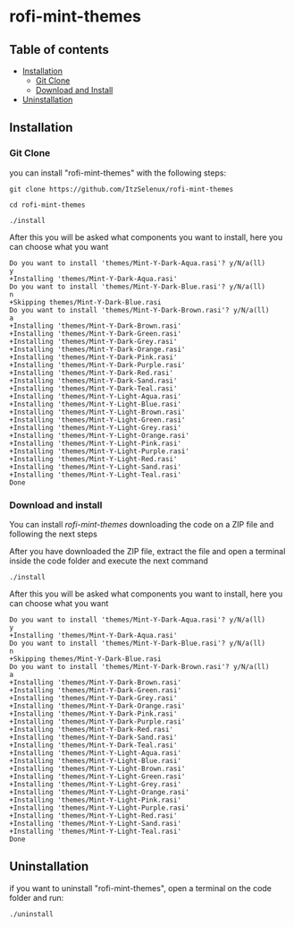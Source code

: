 # rofi-mint-themes

## Table of contents

 - [Installation](#installation)
   - [Git Clone](#git-clone)
   - [Download and Install](#download-and-install)
 - [Uninstallation](#uninstallation)

## Installation
   ### Git Clone
 you can install "rofi-mint-themes" with the following steps:
 ```
 git clone https://github.com/ItzSelenux/rofi-mint-themes
 ```
 ```
 cd rofi-mint-themes
 ```
 ```
 ./install
 ```
After this you will be asked what components you want to install, here you can choose what you want
 ```
Do you want to install 'themes/Mint-Y-Dark-Aqua.rasi'? y/N/a(ll)
y
+Installing 'themes/Mint-Y-Dark-Aqua.rasi'
Do you want to install 'themes/Mint-Y-Dark-Blue.rasi'? y/N/a(ll)
n
+Skipping themes/Mint-Y-Dark-Blue.rasi
Do you want to install 'themes/Mint-Y-Dark-Brown.rasi'? y/N/a(ll)
a
+Installing 'themes/Mint-Y-Dark-Brown.rasi'
+Installing 'themes/Mint-Y-Dark-Green.rasi'
+Installing 'themes/Mint-Y-Dark-Grey.rasi'
+Installing 'themes/Mint-Y-Dark-Orange.rasi'
+Installing 'themes/Mint-Y-Dark-Pink.rasi'
+Installing 'themes/Mint-Y-Dark-Purple.rasi'
+Installing 'themes/Mint-Y-Dark-Red.rasi'
+Installing 'themes/Mint-Y-Dark-Sand.rasi'
+Installing 'themes/Mint-Y-Dark-Teal.rasi'
+Installing 'themes/Mint-Y-Light-Aqua.rasi'
+Installing 'themes/Mint-Y-Light-Blue.rasi'
+Installing 'themes/Mint-Y-Light-Brown.rasi'
+Installing 'themes/Mint-Y-Light-Green.rasi'
+Installing 'themes/Mint-Y-Light-Grey.rasi'
+Installing 'themes/Mint-Y-Light-Orange.rasi'
+Installing 'themes/Mint-Y-Light-Pink.rasi'
+Installing 'themes/Mint-Y-Light-Purple.rasi'
+Installing 'themes/Mint-Y-Light-Red.rasi'
+Installing 'themes/Mint-Y-Light-Sand.rasi'
+Installing 'themes/Mint-Y-Light-Teal.rasi'
Done
 ```

   ### Download and install

You can install *rofi-mint-themes* downloading the code on a ZIP file and following the next steps

After you have downloaded the ZIP file, extract the file and open a terminal inside the code folder and execute the next command
```
./install
```
After this you will be asked what components you want to install, here you can choose what you want
 ```
Do you want to install 'themes/Mint-Y-Dark-Aqua.rasi'? y/N/a(ll)
y
+Installing 'themes/Mint-Y-Dark-Aqua.rasi'
Do you want to install 'themes/Mint-Y-Dark-Blue.rasi'? y/N/a(ll)
n
+Skipping themes/Mint-Y-Dark-Blue.rasi
Do you want to install 'themes/Mint-Y-Dark-Brown.rasi'? y/N/a(ll)
a
+Installing 'themes/Mint-Y-Dark-Brown.rasi'
+Installing 'themes/Mint-Y-Dark-Green.rasi'
+Installing 'themes/Mint-Y-Dark-Grey.rasi'
+Installing 'themes/Mint-Y-Dark-Orange.rasi'
+Installing 'themes/Mint-Y-Dark-Pink.rasi'
+Installing 'themes/Mint-Y-Dark-Purple.rasi'
+Installing 'themes/Mint-Y-Dark-Red.rasi'
+Installing 'themes/Mint-Y-Dark-Sand.rasi'
+Installing 'themes/Mint-Y-Dark-Teal.rasi'
+Installing 'themes/Mint-Y-Light-Aqua.rasi'
+Installing 'themes/Mint-Y-Light-Blue.rasi'
+Installing 'themes/Mint-Y-Light-Brown.rasi'
+Installing 'themes/Mint-Y-Light-Green.rasi'
+Installing 'themes/Mint-Y-Light-Grey.rasi'
+Installing 'themes/Mint-Y-Light-Orange.rasi'
+Installing 'themes/Mint-Y-Light-Pink.rasi'
+Installing 'themes/Mint-Y-Light-Purple.rasi'
+Installing 'themes/Mint-Y-Light-Red.rasi'
+Installing 'themes/Mint-Y-Light-Sand.rasi'
+Installing 'themes/Mint-Y-Light-Teal.rasi'
Done
 ```
 ## Uninstallation
 if you want to uninstall "rofi-mint-themes", open a terminal on the code folder and run:
 ```
 ./uninstall
 ```
 
